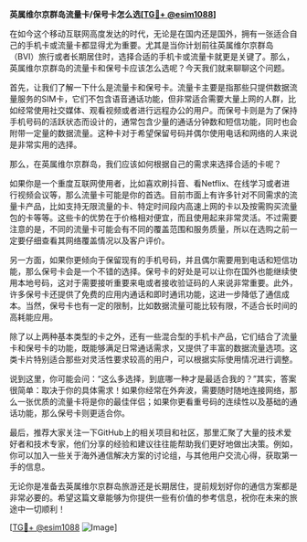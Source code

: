 **英属维尔京群岛流量卡/保号卡怎么选[[TG💪+ @esim1088](https://t.me/s/esim1088)]**

在如今这个移动互联网高度发达的时代，无论是在国内还是国外，拥有一张适合自己的手机卡或流量卡都显得尤为重要。尤其是当你计划前往英属维尔京群岛（BVI）旅行或者长期居住时，选择合适的手机卡或流量卡就更是关键了。那么，英属维尔京群岛的流量卡和保号卡应该怎么选呢？今天我们就来聊聊这个问题。

首先，让我们了解一下什么是流量卡和保号卡。流量卡主要是指那些只提供数据流量服务的SIM卡，它们不包含语音通话功能，但非常适合需要大量上网的人群，比如经常使用社交媒体、观看视频或者进行远程办公的用户。而保号卡则是为了保持手机号码的活跃状态而设计的，通常包含少量的通话分钟数和短信功能，同时也会附带一定量的数据流量。这种卡对于希望保留号码并偶尔使用电话和网络的人来说是非常实用的选择。

那么，在英属维尔京群岛，我们应该如何根据自己的需求来选择合适的卡呢？

如果你是一个重度互联网使用者，比如喜欢刷抖音、看Netflix、在线学习或者进行视频会议等，那么流量卡可能是你的首选。目前市面上有许多针对不同需求的流量卡产品，比如支持无限流量的卡、特定时间段内高速上网的卡以及按需购买流量包的卡等等。这些卡的优势在于价格相对便宜，而且使用起来非常灵活。不过需要注意的是，不同的流量卡可能会有不同的覆盖范围和服务质量，所以在选购之前一定要仔细查看其网络覆盖情况以及客户评价。

另一方面，如果你更倾向于保留现有的手机号码，并且偶尔需要用到电话和短信功能，那么保号卡会是一个不错的选择。保号卡的好处是可以让你在国外也能继续使用本地号码，这对于需要接听重要来电或者接收验证码的人来说非常重要。此外，许多保号卡还提供了免费的应用内通话和即时通讯功能，这进一步降低了通信成本。当然，保号卡也有一定的限制，比如数据流量可能比较有限，不适合长时间的高耗能应用。

除了以上两种基本类型的卡之外，还有一些混合型的手机卡产品，它们结合了流量卡和保号卡的功能，既能够满足日常通话需求，又提供了丰富的数据流量选项。这类卡片特别适合那些对灵活性要求较高的用户，可以根据实际使用情况进行调整。

说到这里，你可能会问：“这么多选择，到底哪一种才是最适合我的？”其实，答案很简单：取决于你的具体需求！如果你经常在外奔波，需要随时随地连接网络，那么一张优质的流量卡将是你的最佳伴侣；如果你更看重号码的连续性以及基础的通话功能，那么保号卡则更适合你。

最后，推荐大家关注一下GitHub上的相关项目和社区，那里汇聚了大量的技术爱好者和技术专家，他们分享的经验和建议往往能帮助我们更好地做出决策。例如，你可以加入一些关于海外通信解决方案的讨论组，与其他用户交流心得，获取第一手的信息。

无论你是准备去英属维尔京群岛旅游还是长期居住，提前规划好你的通信方案都是非常必要的。希望这篇文章能够为你提供一些有价值的参考信息，祝你在未来的旅途中一切顺利！

[[TG💪+ @esim1088](https://t.me/s/esim1088) ![Image](https://i.postimg.cc/4NQfJmqS/Snipaste-2025-05-13-00-14-12.png)]